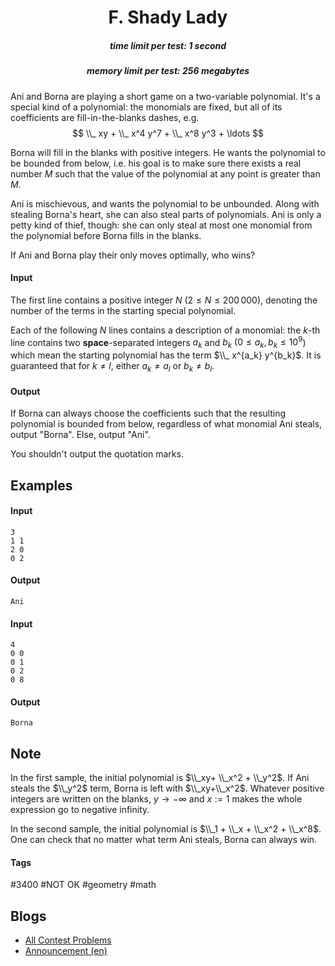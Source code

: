 <h1 style='text-align: center;'> F. Shady Lady</h1>

<h5 style='text-align: center;'>time limit per test: 1 second</h5>
<h5 style='text-align: center;'>memory limit per test: 256 megabytes</h5>

Ani and Borna are playing a short game on a two-variable polynomial. It's a special kind of a polynomial: the monomials are fixed, but all of its coefficients are fill-in-the-blanks dashes, e.g. $$ \\_ xy + \\_ x^4 y^7 + \\_ x^8 y^3 + \ldots $$

Borna will fill in the blanks with positive integers. He wants the polynomial to be bounded from below, i.e. his goal is to make sure there exists a real number $M$ such that the value of the polynomial at any point is greater than $M$. 

 Ani is mischievous, and wants the polynomial to be unbounded. Along with stealing Borna's heart, she can also steal parts of polynomials. Ani is only a petty kind of thief, though: she can only steal at most one monomial from the polynomial before Borna fills in the blanks. 

If Ani and Borna play their only moves optimally, who wins?

#### Input

The first line contains a positive integer $N$ $(2 \leq N \leq 200\, 000)$, denoting the number of the terms in the starting special polynomial.

Each of the following $N$ lines contains a description of a monomial: the $k$-th line contains two **space**-separated integers $a_k$ and $b_k$ $(0 \leq a_k, b_k \leq 10^9$) which mean the starting polynomial has the term $\\_ x^{a_k} y^{b_k}$. It is guaranteed that for $k \neq l$, either $a_k \neq a_l$ or $b_k \neq b_l$.

#### Output

If Borna can always choose the coefficients such that the resulting polynomial is bounded from below, regardless of what monomial Ani steals, output "Borna". Else, output "Ani". 

You shouldn't output the quotation marks.

## Examples

#### Input


```text
3  
1 1  
2 0  
0 2  

```
#### Output


```text
Ani  

```
#### Input


```text
4  
0 0  
0 1  
0 2  
0 8  

```
#### Output


```text
Borna  

```
## Note

In the first sample, the initial polynomial is $\\_xy+ \\_x^2 + \\_y^2$. If Ani steals the $\\_y^2$ term, Borna is left with $\\_xy+\\_x^2$. Whatever positive integers are written on the blanks, $y \rightarrow -\infty$ and $x := 1$ makes the whole expression go to negative infinity.

In the second sample, the initial polynomial is $\\_1 + \\_x + \\_x^2 + \\_x^8$. One can check that no matter what term Ani steals, Borna can always win.



#### Tags 

#3400 #NOT OK #geometry #math 

## Blogs
- [All Contest Problems](../Bubble_Cup_11_-_Finals_[Online_Mirror,_Div._1].md)
- [Announcement (en)](../blogs/Announcement_(en).md)
